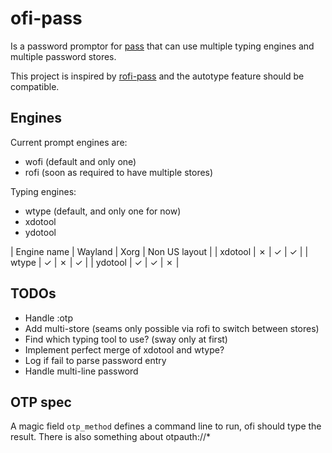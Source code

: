 # ofi-pass

Is a password promptor for [pass](http://zx2c4.com/projects/password-store/) that can use multiple typing engines and multiple password stores.

This project is inspired by [rofi-pass](https://github.com/carnager/rofi-pass) and the autotype feature should be compatible.


## Engines

Current prompt engines are:
- wofi (default and only one)
- rofi (soon as required to have multiple stores)

Typing engines:
- wtype (default, and only one for now)
- xdotool
- ydotool

| Engine name | Wayland | Xorg | Non US layout |
| xdotool     | ✗       | ✓    | ✓             |
| wtype       | ✓       | ✗    | ✓             |
| ydotool     | ✓       | ✓    | ✗             |


## TODOs

- Handle :otp
- Add multi-store (seams only possible via rofi to switch between stores)
- Find which typing tool to use? (sway only at first)
- Implement perfect merge of xdotool and wtype?
- Log if fail to parse password entry
- Handle multi-line password


## OTP spec

A magic field `otp_method` defines a command line to run, ofi should type the result.
There is also something about otpauth://*
